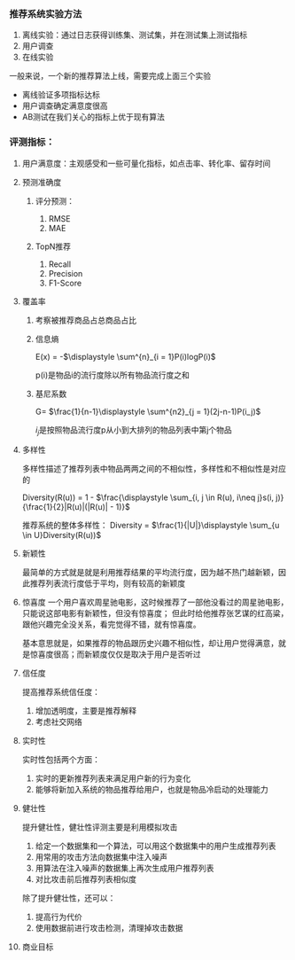 ### 推荐系统实验方法

1. 离线实验：通过日志获得训练集、测试集，并在测试集上测试指标
2. 用户调查
3. 在线实验

一般来说，一个新的推荐算法上线，需要完成上面三个实验
- 离线验证多项指标达标
- 用户调查确定满意度很高
- AB测试在我们关心的指标上优于现有算法

### 评测指标：
1. 用户满意度：主观感受和一些可量化指标，如点击率、转化率、留存时间
2. 预测准确度
   1. 评分预测：
      1. RMSE
      2. MAE

   2. TopN推荐
      1. Recall
      2. Precision
      3. F1-Score
3. 覆盖率
   1. 考察被推荐商品占总商品占比
   2. 信息熵

        E(x) = -$\displaystyle \sum^{n}_{i = 1}P(i)logP(i)$

        p(i)是物品i的流行度除以所有物品流行度之和


   3. 基尼系数

        G= $\frac{1}{n-1}\displaystyle \sum^{n2}_{j = 1}(2j-n-1)P(i_j)$  

        $i_j$是按照物品流行度p从小到大排列的物品列表中第j个物品

4. 多样性
   
   多样性描述了推荐列表中物品两两之间的不相似性，多样性和不相似性是对应的

   Diversity(R(u)) = 1 - $\frac{\displaystyle \sum_{i, j \in R(u), i\neq j}s(i, j)}{\frac{1}{2}|R(u)|(|R(u)| - 1)}$

   推荐系统的整体多样性：
   Diversity = $\frac{1}{|U|}\displaystyle \sum_{u \in U}Diversity(R(u))$
5. 新颖性
   
   最简单的方式就是就是利用推荐结果的平均流行度，因为越不热门越新颖，因此推荐列表流行度低于平均，则有较高的新颖度

6. 惊喜度
   一个用户喜欢周星驰电影，这时候推荐了一部他没看过的周星驰电影，只能说这部电影有新颖性，但没有惊喜度；
   但此时给他推荐张艺谋的红高粱，跟他兴趣完全没关系，看完觉得不错，就有惊喜度。

   基本意思就是，如果推荐的物品跟历史兴趣不相似性，却让用户觉得满意，就是惊喜度很高；而新颖度仅仅是取决于用户是否听过

7. 信任度

    提高推荐系统信任度：

    1. 增加透明度，主要是推荐解释
    2. 考虑社交网络

8. 实时性

    实时性包括两个方面：
    1. 实时的更新推荐列表来满足用户新的行为变化
    2. 能够将新加入系统的物品推荐给用户，也就是物品冷启动的处理能力

9. 健壮性

    提升健壮性，健壮性评测主要是利用模拟攻击
    1. 给定一个数据集和一个算法，可以用这个数据集中的用户生成推荐列表
    2. 用常用的攻击方法向数据集中注入噪声
    3. 用算法在注入噪声的数据集上再次生成用户推荐列表
    4. 对比攻击前后推荐列表相似度

    除了提升健壮性，还可以：
    1. 提高行为代价
    2. 使用数据前进行攻击检测，清理掉攻击数据

10. 商业目标